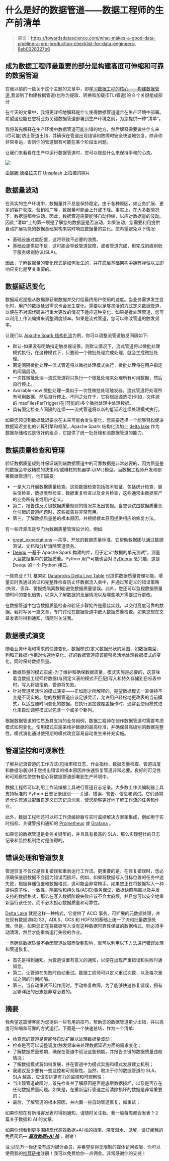 # 什么是好的数据管道——数据工程师的生产前清单

> 原文：<https://towardsdatascience.com/what-makes-a-good-data-pipeline-a-pre-production-checklist-for-data-engineers-8eb0328327b6>

## 成为数据工程师最重要的部分是构建高度可伸缩和可靠的数据管道

在我以前的一篇关于这个主题的文章中，即[学习数据工程的核心——构建数据管道](https://medium.com/@weiyunna91/learn-the-core-of-data-engineering-building-data-pipelines-21a4be265cc0?source=friends_link&sk=a15ca2e70b29b46a33adc695a341349e),我谈到了构建数据管道(也称为提取、转换和加载(ETL)管道)的 8 个关键组成部分

在今天的文章中，我将更详细地解释是什么使得数据管道适合在生产环境中部署。希望这也能在您将业务关键数据管道部署到生产环境之前，为您提供一种“清单”。

我将首先解释在生产环境中数据管道可能出错的地方，然后解释需要做些什么来(尽可能)防止管道出错，并确保在管道出现错误和故障时安全快速地恢复。除非你非常幸运，否则你的管道很有可能在某个阶段出问题。

让我们来看看在生产中运行数据管道时，您可以做些什么来保持平和的心态。

![](img/d17f31ade4773f88befe0718d544d613.png)

由[昆滕·德格拉夫](https://unsplash.com/@quinten149?utm_source=medium&utm_medium=referral)在 [Unsplash](https://unsplash.com?utm_source=medium&utm_medium=referral) 上拍摄的照片

## 数据量波动

在真实的生产环境中，数据量并不总是保持稳定。由于各种原因，如业务扩展、更多的客户获取、营销推广等，数据量可能会上升或下降。事实上，在大多数情况下，数据量都会波动。因此，数据管道需要能够自动伸缩，以应对数据量的波动。因此,“清单”上的第一项是了解您的数据量是否波动，如果波动，您需要利用提供自动扩展功能的数据基础架构来实时响应数据量的变化。您希望避免以下情况:

*   基础设施过度配置，这将导致不必要的浪费。
*   基础设施供应不足，这可能会导致管道故障，或者管道完成，但完成的级别低于服务级别协议(SLA)。

因此，了解数据量的变化模式是如何发生的，并在底层基础架构中拥有弹性以立即响应变化是至关重要的。

## 数据延迟变化

数据延迟是指从数据源获取数据并交付给最终用户使用的速度。当业务需求发生变化时，用户的数据延迟需求也会发生变化。需要以足够灵活的方式定义数据管道，以便在不对源代码进行重大更改的情况下适应这种变化。如果是批处理管道，您可以利用工作流编排来调整调度频率。如果是流式管道，您可以修改管道的触发频率。

让我们以 [Apache Spark 结构化流](https://spark.apache.org/docs/latest/structured-streaming-programming-guide.html)为例，你可以调整流管道触发间隔如下:

*   默认-如果没有明确指定触发器设置，则默认情况下，流式管道将以微批处理模式执行，在这种模式下，只要前一个微批处理完成处理，就会生成微批处理。
*   固定间隔微批处理—流式管道将以微批处理模式执行，微批处理将在用户指定的间隔启动。
*   一次性微批处理—流式管道将只执行一个微批处理来处理所有可用数据，然后自行停止。
*   Available-now 微批处理—类似于一次性微批处理触发器，流式管道将处理所有可用数据，然后自行停止。不同之处在于，它将根据源选项(例如，文件源的 maxFilesPerTrigger)在(可能的)多个微批处理中处理数据。
*   具有固定检查点间隔的连续——流式管道将以新的低延迟连续处理模式执行。

如果您预见到数据延迟要求在未来可能会发生变化，您需要选择一个能够轻松促进数据延迟变化的计算引擎和框架。Apache Spark 结构化流加上 [delta lake](https://delta.io/) 作为数据存储格式是很好的组合，它提供了统一批处理和流数据管道的能力。

## 数据质量检查和管理

验证数据质量规则并保证端到端数据管道中的可靠数据是非常必要的，因为质量差的数据会导致糟糕的决策和/或糟糕的机器学习(ML)模型。当数据工程师开发和部署数据管道时，他们需要:

*   一是大力开展数据质量检查。这些数据检查包括技术验证，包括统计检查、缺失值检查、数据类型检查、数据重复检查以及业务检查，这些通常由数据资产的业务所有者或用户定义。
*   第二，报告违反关键数据质量规则的情况并发出警报。当您调试由数据质量恶化引起的管道问题时，这些报告将非常有用。
*   第三，了解数据质量差的根本原因，并根据根本原因提供相应的修复方法。

有一些开源库是专门为数据质量管理设计的，例如:

*   [great_expectations](https://greatexpectations.io/) —共享、开放的数据质量标准。它帮助数据团队通过数据测试、文档和分析消除管道债务。
*   [Deequ](https://github.com/awslabs/deequ) —基于 Apache Spark 构建的库，用于定义“数据的单元测试”，测量大型数据集中的数据质量。Python 用户可能也会对 [PyDeequ](https://github.com/awslabs/python-deequ) 感兴趣，这是 Deequ 的一个 Python 接口。

一些商业 ETL 框架如 [Databricks Delta Live Table](https://www.databricks.com/product/delta-live-tables) 也提供数据质量管理功能。增量实时表通过验证和完整性检查防止坏数据流入表中，并通过预定义的错误策略(失败、丢弃、警报或隔离数据)避免数据质量错误。此外，您还可以监视数据质量随时间的变化趋势，以深入了解数据的发展情况以及哪些地方需要进行更改。

在数据管道中包含数据质量检查和验证步骤始终是最佳实践，以交付高度可靠的数据。我将写另一篇文章，专门讨论在数据管道中嵌入数据质量检查。如果您想在文章发表时得到通知，请随时关注我。

## 数据模式演变

随着业务环境和需求的快速变化，数据模式(定义数据形状的蓝图，如数据类型、列和元数据)也相对快速地变化。好的数据管道应该能够灵活地处理数据模式的变化，同时保持数据质量。

*   数据质量的模式实施-为了维护和确保数据质量，模式实施是必要的，这意味着当数据工程师将数据(与预定义表的模式不匹配)写入和持久存储到目标表中时，写入将被拒绝，管道将失败。
*   针对管道灵活性的模式演变——正如刚才所解释的，期望数据模式一直保持不变是不现实的。您的数据管道应该足够灵活，允许用户轻松地更改表的当前模式，以适应随时间变化的数据。在执行追加或覆盖操作时，通常会使用模式进化来自动调整模式以包含一个或多个新列。

根据数据管道的性质及其支持的业务用例，数据工程师在创作数据管道时需要考虑模式如何变化。使用模式实施来维护数据的最高标准，并确保最高级别的数据完整性。模式演化通过使预期的模式改变容易自动发生来补充实施。

## 管道监控和可观察性

了解并记录管道的工作方式(包括审核日志、作业指标、数据质量检查、管道进度和数据沿袭)对于您找出错误的根本原因并快速恢复管道非常必要。良好的可见性和可观察性使您有信心将数据管道部署到生产环境中。

数据工程师可以利用工作流编排工具进行管道日志记录。大多数工作流编制器工具支持标准的 Python 日志记录级别——关键、错误、警告、信息和调试。它们通常还允许您通过配置自定义日志记录消息，使您能够更好地了解工作流的任务和作业。

此外，数据工程师还可以将工作流编排器与实时监控解决方案相集成，例如用于实时指标、关键警报和通知的 [Prometheus](https://prometheus.io/) 或 [Grafana](https://graphiteapp.org/) 。

如果您的数据管道是业务关键型的，并且具有极高的 SLA，那么实现健壮的日志记录和监控机制绝对是值得的。

## 错误处理和管道恢复

管道恢复不仅仅是修复错误和重新运行工作流。更重要的是，在修复错误时，您必须确保底层数据不会因为错误而损坏。例如，如果将数据写入目标位置的任务中途失败，根据存储位置和数据格式，这可能会非常棘手。如果您正在将数据写入一种提供原子性、一致性、隔离性和持久性(ACID)事务保证、数据快照隔离以及并发支持的数据格式，那么在写入数据阶段失败应该不会太麻烦，并且您可以安全地重新运行该任务，而不必太担心数据质量和可靠性。

[Delta Lake](https://delta.io/) 就是这样一种格式，它提供了 ACID 事务、可扩展的元数据处理，并在现有数据湖(如 S3、ADLS、GCS 和 HDFS)的基础上统一了流和批量数据处理。但是，如果您正在将数据写入没有这种数据可靠性保证的数据格式，则必须手动清理，然后才能重新运行失败的作业。

一旦确信数据质量不会因管道故障而受到影响，就可以利用以下方法进行错误处理和管道恢复。

*   首先是得到通知。为管道设置有意义的通知，以便在出现严重错误和失败时通知您。
*   第二，让管道在失败时自动重试。数据工程师可以定义重试次数，以及每次重试之间的时间间隔。
*   第三，当自动重试不起作用时，手动修复故障。为了能够快速修复错误，拥有足够详细的日志是非常必要的。

## 摘要

我希望这篇博客能为您提供一些有用的技巧，帮助您的数据管道更少出错，并以高度可伸缩和可靠的方式运行。下面是一个快速总结，作为一个清单:

*   检查您的管道是否能够自动扩展以处理数据量波动；
*   检查是否可以调整调度/触发频率来处理数据延迟方面的需求变化；
*   了解数据质量预期，确保在管道中验证这些预期，并报告关键的数据质量违规情况；
*   了解数据模式将如何发展，并在管道中为模式实施和模式发展建立机制；
*   我建议至少要有一些监控和可观察性。当然，取决于你的数据管道的 SLA，SLA 越高，应该安排更有力的监控和可观察性；
*   当出现管道故障时，首先检查并了解原因是否是底层数据损坏，以及是否存在任何数据质量问题。如果是，在重新运行管道之前清除损坏的数据是非常重要的；
*   最后，了解管道的根本原因，并内置一些自动管道恢复，如重试；

如果你想在有新博客发表时得到通知，请随时关注我。我一般每周都会发表 1-2 篇关于数据和 AI 的文章。

如果你想看到更多围绕现代高效数据+AI 栈的指南、深度潜水、见解，请订阅我的免费简讯— [***高效数据+AI 栈***](https://yunnawei.substack.com/) ，谢谢！

注:以防万一你还没有成为媒体会员，并希望获得无限制的媒体访问权限，你可以使用我的[推荐链接](https://medium.com/@weiyunna91/membership)注册！我可以免费给你一点佣金。非常感谢你的支持！